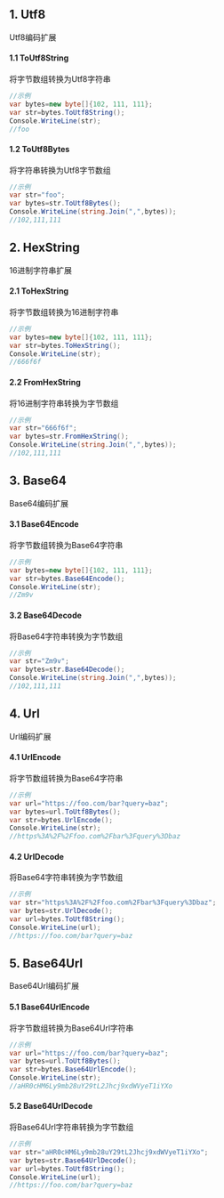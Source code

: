﻿## 1. Utf8
Utf8编码扩展

#### 1.1 ToUtf8String
将字节数组转换为Utf8字符串
``` csharp
//示例
var bytes=new byte[]{102, 111, 111};
var str=bytes.ToUtf8String();
Console.WriteLine(str);
//foo
```

#### 1.2 ToUtf8Bytes
将字符串转换为Utf8字节数组
``` csharp
//示例
var str="foo";
var bytes=str.ToUtf8Bytes();
Console.WriteLine(string.Join(",",bytes));
//102,111,111
```

## 2. HexString
16进制字符串扩展

#### 2.1 ToHexString
将字节数组转换为16进制字符串
``` csharp
//示例
var bytes=new byte[]{102, 111, 111};
var str=bytes.ToHexString();
Console.WriteLine(str);
//666f6f
```

#### 2.2 FromHexString
将16进制字符串转换为字节数组
``` csharp
//示例
var str="666f6f";
var bytes=str.FromHexString();
Console.WriteLine(string.Join(",",bytes));
//102,111,111
```

## 3. Base64
Base64编码扩展

#### 3.1 Base64Encode
将字节数组转换为Base64字符串
``` csharp
//示例
var bytes=new byte[]{102, 111, 111};
var str=bytes.Base64Encode();
Console.WriteLine(str);
//Zm9v
```

#### 3.2 Base64Decode
将Base64字符串转换为字节数组
``` csharp
//示例
var str="Zm9v";
var bytes=str.Base64Decode();
Console.WriteLine(string.Join(",",bytes));
//102,111,111
```

## 4. Url
Url编码扩展

#### 4.1 UrlEncode
将字节数组转换为Base64字符串
``` csharp
//示例
var url="https://foo.com/bar?query=baz";
var bytes=url.ToUtf8Bytes();
var str=bytes.UrlEncode();
Console.WriteLine(str);
//https%3A%2F%2Ffoo.com%2Fbar%3Fquery%3Dbaz
```

#### 4.2 UrlDecode
将Base64字符串转换为字节数组
``` csharp
//示例
var str="https%3A%2F%2Ffoo.com%2Fbar%3Fquery%3Dbaz";
var bytes=str.UrlDecode();
var url=bytes.ToUtf8String();
Console.WriteLine(url);
//https://foo.com/bar?query=baz
```

## 5. Base64Url
Base64Url编码扩展

#### 5.1 Base64UrlEncode
将字节数组转换为Base64Url字符串
``` csharp
//示例
var url="https://foo.com/bar?query=baz";
var bytes=url.ToUtf8Bytes();
var str=bytes.Base64UrlEncode();
Console.WriteLine(str);
//aHR0cHM6Ly9mb28uY29tL2Jhcj9xdWVyeT1iYXo
```

#### 5.2 Base64UrlDecode
将Base64Url字符串转换为字节数组
``` csharp
//示例
var str="aHR0cHM6Ly9mb28uY29tL2Jhcj9xdWVyeT1iYXo";
var bytes=str.Base64UrlDecode();
var url=bytes.ToUtf8String();
Console.WriteLine(url);
//https://foo.com/bar?query=baz
```